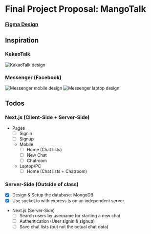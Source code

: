# Final Project Proposal: MangoTalk

### [Figma Design](https://www.figma.com/file/IbGZu7tZ8cx57GorKo0XXo/Chat-App?type=design&node-id=0-1&mode=design&t=bY7DKARvmJX5dUkK-0)

## Inspiration
### KakaoTalk
![KakaoTalk design](https://openads-real.s3.amazonaws.com/openadsAdmin/new/preConts/2019-08-21_11-39-42_728.png)

### Messenger (Facebook)
![Messenger mobile design](https://miro.medium.com/v2/resize:fit:6480/1*c2cW5ydQsZhvNMVFZjgzPg.png)
![Messenger laptop design](https://about.fb.com/wp-content/uploads/2020/04/macOS-Dark-Mode.png)

## Todos
### Next.js (Client-Side + Server-Side)
- Pages 
  - [ ] Signin
  - [ ] Signup
  - Mobile
    - [ ] Home (Chat lists)
    - [ ] New Chat
    - [ ] Chatroom
  - Laptop/PC
    - [ ] Home (Chat lists + Chatroom)

### Server-Side (Outside of class)
- [x] Design & Setup the database: MongoDB
- [x] Use socket.io with express.js on an independent server
- Next.js (Server-Side)
  - [ ] Search users by username for starting a new chat
  - [ ] Authentication (User signin & signup)
  - [ ] Save chat lists (but not the actual chat data)